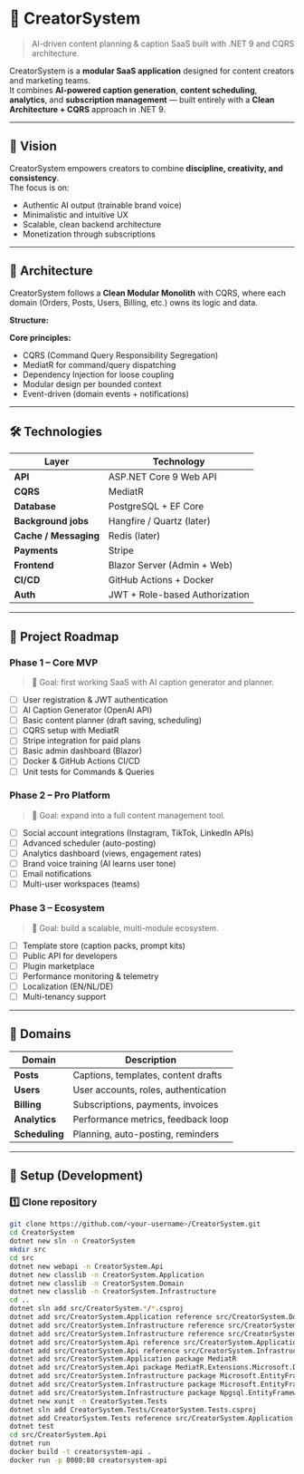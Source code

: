 # 🧠 CreatorSystem  
> AI-driven content planning & caption SaaS built with .NET 9 and CQRS architecture.

CreatorSystem is a **modular SaaS application** designed for content creators and marketing teams.  
It combines **AI-powered caption generation**, **content scheduling**, **analytics**, and **subscription management** — built entirely with a **Clean Architecture + CQRS** approach in .NET 9.  

---

## 🚀 Vision
CreatorSystem empowers creators to combine **discipline, creativity, and consistency**.  
The focus is on:
- Authentic AI output (trainable brand voice)  
- Minimalistic and intuitive UX  
- Scalable, clean backend architecture  
- Monetization through subscriptions  

---

## 🧩 Architecture
CreatorSystem follows a **Clean Modular Monolith** with CQRS, where each domain (Orders, Posts, Users, Billing, etc.) owns its logic and data.

**Structure:**

**Core principles:**
- CQRS (Command Query Responsibility Segregation)
- MediatR for command/query dispatching
- Dependency Injection for loose coupling
- Modular design per bounded context
- Event-driven (domain events + notifications)

---

## 🛠️ Technologies
| Layer | Technology |
|-------|-------------|
| **API** | ASP.NET Core 9 Web API |
| **CQRS** | MediatR |
| **Database** | PostgreSQL + EF Core |
| **Background jobs** | Hangfire / Quartz (later) |
| **Cache / Messaging** | Redis (later) |
| **Payments** | Stripe |
| **Frontend** | Blazor Server (Admin + Web) |
| **CI/CD** | GitHub Actions + Docker |
| **Auth** | JWT + Role-based Authorization |

---

## 🧱 Project Roadmap

### **Phase 1 – Core MVP**
> 🎯 Goal: first working SaaS with AI caption generator and planner.
- [ ] User registration & JWT authentication  
- [ ] AI Caption Generator (OpenAI API)  
- [ ] Basic content planner (draft saving, scheduling)  
- [ ] CQRS setup with MediatR  
- [ ] Stripe integration for paid plans  
- [ ] Basic admin dashboard (Blazor)  
- [ ] Docker & GitHub Actions CI/CD  
- [ ] Unit tests for Commands & Queries  

### **Phase 2 – Pro Platform**
> 🎯 Goal: expand into a full content management tool.
- [ ] Social account integrations (Instagram, TikTok, LinkedIn APIs)  
- [ ] Advanced scheduler (auto-posting)  
- [ ] Analytics dashboard (views, engagement rates)  
- [ ] Brand voice training (AI learns user tone)  
- [ ] Email notifications  
- [ ] Multi-user workspaces (teams)  

### **Phase 3 – Ecosystem**
> 🎯 Goal: build a scalable, multi-module ecosystem.
- [ ] Template store (caption packs, prompt kits)  
- [ ] Public API for developers  
- [ ] Plugin marketplace  
- [ ] Performance monitoring & telemetry  
- [ ] Localization (EN/NL/DE)  
- [ ] Multi-tenancy support  

---

## 🧠 Domains
| Domain | Description |
|---------|--------------|
| **Posts** | Captions, templates, content drafts |
| **Users** | User accounts, roles, authentication |
| **Billing** | Subscriptions, payments, invoices |
| **Analytics** | Performance metrics, feedback loop |
| **Scheduling** | Planning, auto-posting, reminders |

---

## 🧰 Setup (Development)
### 1️⃣ Clone repository
```bash
git clone https://github.com/<your-username>/CreatorSystem.git
cd CreatorSystem
dotnet new sln -n CreatorSystem
mkdir src
cd src
dotnet new webapi -n CreatorSystem.Api
dotnet new classlib -n CreatorSystem.Application
dotnet new classlib -n CreatorSystem.Domain
dotnet new classlib -n CreatorSystem.Infrastructure
cd ..
dotnet sln add src/CreatorSystem.*/*.csproj
dotnet add src/CreatorSystem.Application reference src/CreatorSystem.Domain
dotnet add src/CreatorSystem.Infrastructure reference src/CreatorSystem.Domain
dotnet add src/CreatorSystem.Infrastructure reference src/CreatorSystem.Application
dotnet add src/CreatorSystem.Api reference src/CreatorSystem.Application
dotnet add src/CreatorSystem.Api reference src/CreatorSystem.Infrastructure
dotnet add src/CreatorSystem.Application package MediatR
dotnet add src/CreatorSystem.Api package MediatR.Extensions.Microsoft.DependencyInjection
dotnet add src/CreatorSystem.Infrastructure package Microsoft.EntityFrameworkCore
dotnet add src/CreatorSystem.Infrastructure package Microsoft.EntityFrameworkCore.Design
dotnet add src/CreatorSystem.Infrastructure package Npgsql.EntityFrameworkCore.PostgreSQL
dotnet new xunit -n CreatorSystem.Tests
dotnet sln add CreatorSystem.Tests/CreatorSystem.Tests.csproj
dotnet add CreatorSystem.Tests reference src/CreatorSystem.Application
dotnet test
cd src/CreatorSystem.Api
dotnet run
docker build -t creatorsystem-api .
docker run -p 8080:80 creatorsystem-api
